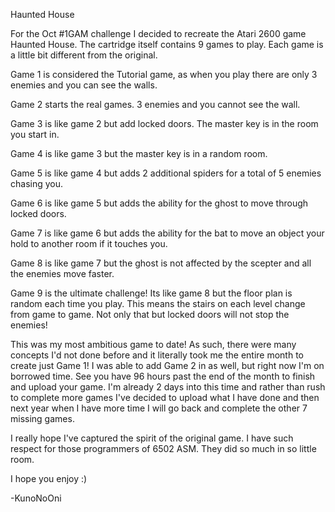 Haunted House 

For the Oct #1GAM challenge I decided to recreate the Atari 2600 game Haunted House. The cartridge itself contains 9 games
to play. Each game is a little bit different from the original.

Game 1 is considered the Tutorial game, as when you play there are only 3 enemies and you can see the walls.

Game 2 starts the real games. 3 enemies and you cannot see the wall.

Game 3 is like game 2 but add locked doors. The master key is in the room you start in.

Game 4 is like game 3 but the master key is in a random room.

Game 5 is like game 4 but adds 2 additional spiders for a total of 5 enemies chasing you.

Game 6 is like game 5 but adds the ability for the ghost to move through locked doors.

Game 7 is like game 6 but adds the ability for the bat to move an object your hold to another room if it touches you.

Game 8 is like game 7 but the ghost is not affected by the scepter and all the enemies move faster.

Game 9 is the ultimate challenge! Its like game 8 but the floor plan is random each time you play. This means the stairs
on each level change from game to game. Not only that but locked doors will not stop the enemies!

This was my most ambitious game to date! As such, there were many concepts I'd not done before and it literally took me
the entire month to create just Game 1! I was able to add Game 2 in as well, but right now I'm on borrowed time. See you
have 96 hours past the end of the month to finish and upload your game. I'm already 2 days into this time and rather
than rush to complete more games I've decided to upload what I have done and then next year when I have more time I will
go back and complete the other 7 missing games.


I really hope I've captured the spirit of the original game. I have such respect for those programmers of 6502 ASM. 
They did so much in so little room. 

I hope you enjoy :)

-KunoNoOni


